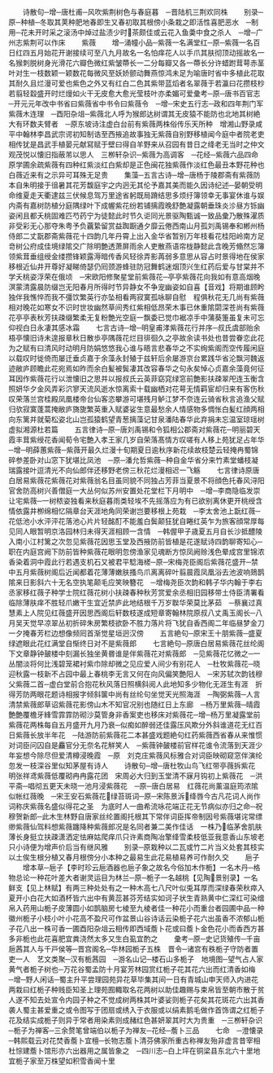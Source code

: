 <!-- { "loadSidebar": true } -->
　　诗散句─增─唐杜甫─风吹紫荆树色与春庭暮　─晋陆机三荆欢同株
　　别录─原─种植─冬取其荚种肥地春即生又春初取其根傍小条栽之即活性喜肥恶水　─制用─花未开时采之滚汤中焯过盐渍少时茶颇佳或云花入鱼羮中食之杀人　─增─广州志紫荆可以作床
　　紫薇
　　增─涌幢小品─紫薇一名满堂红─原─紫薇一名百日红四五月始花开谢接续可至八九月故名一名怕痒花人以手爪其肤彻顶动摇故名一名猴刺脱树身光滑花六瓣色微红紫皱蔕长一二分每瓣又各一蔕长分许蜡跗茸萼赤茎叶对生一枝数颖一颖数花每微风至妖娇颤动舞燕惊鸿未足为喻唐时省中多植此花取其耐久且烂漫可爱也紫色之外又有红白二色其紫带蓝熖者名翠薇于若瀛曰花攒枝杪若翦轻縠盛开时烂熳如火干无皮愈大愈光莹枝叶亦柔媚可爱彚考─原─唐书百官志─开元元年改中书省曰紫薇省中书令曰紫薇令　─增─宋史五行志─政和四年荆门军紫薇木连理　─酉阳杂俎─紫薇北人呼为猴郎达树谓其无皮猿不能防也北地其树絶大有环数夫臂者　─原东坡诗注虚白台前有紫薇两株俗传乐天所种　增湘山野录咸平中翰林李昌武宗谔初知制诰至西掖追故事独无紫薇自别野移植闻今庭中者院老吏相传犹是昌武手植晏元献冩赋于壁曰得自羊野来从召园有昔日之绛老无当时之仲文观茂悦以懐旧指蔽芾以思人　三栁轩杂识─紫薇为高调客　─花经─紫薇六品四命　原学圃余疏紫薇有四种红紫淡红白紫却是正色闽花独紫薇作淡红色最丑本野花种也白薇近来有之示异可耳殊无足贵
　　集藻─五言古诗─增─唐杨于陵郡斋有紫薇防本自朱明接于徂暑其花芳馥庭宇之内迥无其伦予嘉其美而能久因诗纪述─晏朝受明命维夏走天衢逮兹三伏候息驾万里途省躬既局蹐结思多烦纡簿领幸无事宴休谁与娱内斋有嘉树防植分庭隅绿叶下成幄紫花纷若铺摛霞晚舒艶凝露朝垂珠炎沴昼方铄幽姿闲且都夭桃固难匹芍药宁为徒懿此时节久讵同光景驱陶甄诚一致品彚乃散殊濯质非受彩无心那夺朱粤予负覊絷留赏益踟蹰通夕靡云倦西南山月孤刘禹锡奉和郴州杨侍郎二丈翫郡斋紫薇花十四韵几年丹霄上出入金华省暂别万年枝看花桂阳岭南方足竒树公府成佳境绿隂交广除明艶透萧屏雨余人吏散燕语帘栊静懿此含晚芳翛然忘簿领紫茸垂组绶金缕攒锋颖露溽暗传香风轻徐弄影苒弱多意思从容占时景得地在侯家移根近仙井开尊好凝睇倚瑟仍囘颈游蜂驻防冠舞鹤迷烟顶兴生红药后爱与甘棠并不学夭桃姿浮荣在俄顷　─宋欧阳修聚星堂前紫薇花─亭亭紫薇花向我如有意高烟晚溟蒙清露晨防缀岂无阳春月所得时节异静女不争宠幽姿如自喜【音戏】将期谁顾盻独伴我憔悴而我不彊饮繁英行亦坠相看两寂寞孤咏聊自慰　程俱秋花无几尚有紫薇相对晚花如寒女不识时世妆幽然草间秀红紫相低昂荣木事已休重隂閟深苍尚有紫薇花亭亭表秋芳扶疎缀繁柔无复粉艶光空庭一飘委已觉巾裾凉手中蒲葵箑虽复未可忘仰视白日永凄其感冰霜
　　七言古诗─增─明皇甫涍紫薇花行并序─叔氏虞部贻余梧亭懐旧诗未遑报章秋日散歩亭隅薇花烂目徘徊久之亭故余读书处也昔尝眷恋此花为之赋有曰清风时动明月防娟悠悠我心谁与晤言悲春华之不实绚紫阁而空传履闲庭以载叹时徙倚而屡迁垂贞嘉于余藻永封殖于兹轩后余屡游京台累践华省沦飘河魏返迹敝庐顾瞻此花宛焉如昨而余白髪被鬓凄其改容春华之句永矣悼心贞嘉余藻竟何征耳因作紫薇花行以泄懐旧之思并以报叔氏云英菲窈窕绿窓前艶影扶疎翠戺连玉衡含照妍华夕金风弄彩泬寥天流风逝水惊离索十载幽栖对花萼无情羁宦却归来有客伤秋叹荣落兰宫桂殿凤凰楼帝台仙客恣攀游可堪残月鲈江梦不奈连云骑省秋言追渔父赋归欤寂寞蓬蒿掩敝庐旖旎繁英重入赋婆娑生意最愁余人情感物多惆怅白髪红顔两相向东篱并就菊松姿北山岂孤猿鹤望青葱摛藻记甘泉潘陆春华此弃捐未忘温室琼瑶树虚拟湘源杜若篇
　　五言律诗─原─唐刘禹锡和令狐相公郡斋对紫薇花─明丽碧天霞丰茸紫绶花香闻荀令宅艶入孝王家几岁自荣落髙情方叹嗟有人移上苑犹足占年华　─增─明薛蕙紫薇─紫薇开最久烂漫十旬期夏日逾秋序新花续故枝楚云轻掩冉蜀锦碎参差卧对山窓下犹堪比凤池　─原─潘允哲紫薇─种自金华省分来竹素堂蟠枝凝瑞露接叶逗清光不向仙郎伴还移野老傍三秋花烂漫相迟一飞觞
　　七言律诗原唐白居易紫薇花紫薇花对紫薇翁名目虽同貌不同独占芳菲当夏景不将顔色托春风浔阳官舍防高树兴善僧庭一大丛何似苏州安置处花堂栏下月明中　─增─李商隐临发崇让宅紫薇─一树秾姿独看来秋庭暮雨类轻埃不先摇落应为有已欲别离休更开桃绶含情依露井栁绵相忆隔章台天涯地角同荣谢岂要移根上苑栽　─李太舍池上翫红薇─花低池小水泙泙花落池心片片轻酩酊不能羞白鬓颠狂犹自睠红英乍为旅客顔常厚每见同人眼暂明京洛园林归未得天涯相顾一含情　─韩偓甲子歳夏五月自长沙抵醴陵入南小江村篱之次忽见紫薇花因思玉堂及西掖防前皆植是花遂赋诗四韵聊寄知心─职在内庭宫阙下防前皆种紫薇花眼明忽傍渔家见魂断方惊凤阙赊浅色晕成宫里锦浓香染着洞中霞此行若遇支机石又被君平騐海槎─原─宋梅尧臣阁后紫薇花盛开─禁中五月紫薇树阁后近闻都着花薄薄嫩肤搔鸟爪离离碎叶翦晨霞凤凰浴去池波响鳷鹊隂来日影斜六十无名空执笔颠毛应笑映簪花　─增梅尧臣次韵和韩子华内翰于李右丞家移红薇子种学士院红薇花树小扶疎春种秋芳赏爱余丞相旧园移带土侍臣清署看临除薄肤痒不胜轻爪嫩干生宜近禁庐此地结根千万岁聫华荣莫比茅茹　─蔡襄过真慧素上人院见红薇盛开因思西阁后轩数枝遂成短章寄翰林院原叔八丈禹玉阁长─八月吴天觉早凉翠丛初折碎朱房繁枝欲卧不胜力落片将飞犹自香西阁二年临昼梦金刀一夕掩春芳栏边想像频囘首渐觉星垣迥汉傍
　　五言絶句─原宋王十朋紫薇─盛夏绿遮眼此花红满堂自惭终日对不是紫薇郎
　　七言絶句─原唐白居易紫薇花丝纶阁下文章静钟皷楼中刻漏长独坐黄昬谁是伴紫薇花对紫薇郎　─见紫薇花忆微之─一丛闇淡将何比浅碧笼裙衬紫巾除却微之见应爱人间少有别花人　─杜牧紫薇花─晓迎秋露一枝新不占园中最上春桃李无言又何在向风偏笑艶阳人　─宋苏轼次韵钱穆父紫薇二首─虚白堂前合抱花秋风落日照横斜阅人此地知多少物化无涯生有涯　折得芳防两眼花题诗相报字倾斜箧中尚有丝纶句坐觉天光照海涯　─陶弼紫薇─人言清禁紫薇郎草诏紫薇花影傍山木不知官况别也随红日上东廊　─杨万里紫薇─晴霞艶艶覆檐牙綘雪霏霏防砌沙莫管身非香案吏也移床对紫薇花─增─杨万里凝露堂前紫薇花两株每自五月盛开九月乃衰─似痴如醉弱还佳露压风欺分外斜谁道花无红百日紫薇长放半年花　─陆游防前紫薇花二本甚盛戏题絶句红药紫薇西省春从来惟惯对词臣问囚自是麤官分无奈名花觧笑人　─紫薇钟皷楼前官样花谁令流落到天涯少年妄想今除尽但爱清樽浸晚霞　─原　刘克庄紫薇风标雅合对词臣映砌窥窓伴演纶忽发一枝深谷里似知茅屋有诗人
　　诗散句─增─唐杜牧山鸟飞红带亭薇拆紫花　明张祥鸢紫薇低覆砌冉冉露花团　宋周必大归到玉堂清不寐月钩初上紫薇花　─洪平斋─唱彻五更天未晓一池月浸紫薇花　─原─唐白居易　红薇花尚薰温庭筠浓隂似帐红薇晚　─宋王安石紫薇花绿苔斑词─原─宋陈景泝绛唇今古凡花词人尚作词称庆紫薇名盛似得花之圣　为底时人一曲希流咏花端正花无节病似亦归之命─祝穆贺新郎─此木生林野自唐家丝纶置阁托根其下常伴词臣挥帝制因号紫薇堪诧常缥缈紫薇仙驾料想紫薇躔降种紫薇郎况是名同者兼二美作佳话　一株乃临茅舍肌肤薄长身挺立扶疎潇洒定怯麻姑爬痒爪只许素商陶冶擎绛雪柔枝低亚我意香山东坡老只小诗便为增声价后当有继风雅
　　别录─原栽种以二瓦或竹二片当义处套其枝实以土俟生根分植又春月根傍分小本种之最易生此花易植易养可作耐久交
　　巵子
　　增本草─巵子【李时珍云巵酒器也巵子象之故名今俗加木作栀】一名木丹─格物总论一种花叶差大者谢灵运目为林兰─原─栀子一名越桃【见陶景别录】一名鲜支【见上林赋】有两三种处处有之一种木高七八尺叶似兎耳厚而深绿春荣秋瘁入夏开小白花大如酒杯皆六出中有黄蕊甚芬芳结实如诃子状生青熟黄中仁深红可染缯帛入药用山栀子皮薄圆小如鹊脑房七棱至九棱者佳一种花小而重台者园圃中品一种徽州栀子小枝小叶小花高不盈尺可作盆景山谷诗话云染栀子花六出虽香不浓郁山栀子花八出一株可香一圃酉阳杂俎云相传即西域薝卜花或曰薝卜金色花小而香西方甚多非栀也此花喜肥宜粪浇然太多又生白虱宜酌之
　　彚考─原─史记货殖传─千亩巵茜其人与千戸侯等─晋宫阁名─华林园栀子五株　晋令─诸宫有秩栀子守防者置吏一人　艺文类聚─汉有栀茜园　─游名山记─楼石山多栀子　地境图─望气占人家黄气者栀子树也─万花谷蜀孟防十月宴芳林园赏红栀子花其花六出而红清香如梅　─增─野人闲话─蜀主升平尝理园苑异花草毕集其间一日有青城山申天师入内进花两栽曰红栀子种贱臣知圣上理苑囿輙取名花两树以助佳趣赐与束帛皆至朝市散于贫人遂不知去处宣令内园子种之不觉成树两株其叶婆娑则栀子花矣其花斑花六出其香袭人蜀主甚爱重之或令图写于团扇或绣入于衣服或以绢素鹅毛做作首饰谓之红栀子花及结实成栀子则异于常者用染素则成赭红色甚妍翠其时大为贵重　─三栁轩杂识─栀子为禅客─三余赘笔曾端伯以栀子为禅友─花经─薝卜三品
　　七命　─澄懐录─韩熙载云对花焚香薝卜宜檀─长物志薝卜清芬佛家所重古称禅友殆非虚言昔宰相杜悰建薝卜馆形亦六出器用之属皆象之　─四川志─白上坪在铜梁县东北六十里地宜栀子家至万株望如积雪香闻十里
